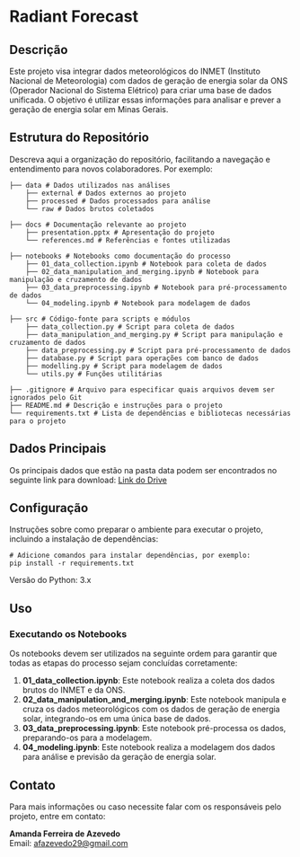# Radiant Forecast

## Descrição
Este projeto visa integrar dados meteorológicos do INMET (Instituto Nacional de Meteorologia) com dados de geração de energia solar da ONS (Operador Nacional do Sistema Elétrico) para criar uma base de dados unificada. O objetivo é utilizar essas informações para analisar e prever a geração de energia solar em Minas Gerais.

## Estrutura do Repositório
Descreva aqui a organização do repositório, facilitando a navegação e entendimento para novos colaboradores. Por exemplo:

```
├── data # Dados utilizados nas análises
    ├── external # Dados externos ao projeto
    ├── processed # Dados processados para análise
    └── raw # Dados brutos coletados

├── docs # Documentação relevante ao projeto
    ├── presentation.pptx # Apresentação do projeto
    └── references.md # Referências e fontes utilizadas

├── notebooks # Notebooks como documentação do processo
    ├── 01_data_collection.ipynb # Notebook para coleta de dados
    ├── 02_data_manipulation_and_merging.ipynb # Notebook para manipulação e cruzamento de dados
    ├── 03_data_preprocessing.ipynb # Notebook para pré-processamento de dados
    └── 04_modeling.ipynb # Notebook para modelagem de dados

├── src # Código-fonte para scripts e módulos
    ├── data_collection.py # Script para coleta de dados
    ├── data_manipulation_and_merging.py # Script para manipulação e cruzamento de dados
    ├── data_preprocessing.py # Script para pré-processamento de dados
    ├── database.py # Script para operações com banco de dados
    ├── modelling.py # Script para modelagem de dados
    └── utils.py # Funções utilitárias

├── .gitignore # Arquivo para especificar quais arquivos devem ser ignorados pelo Git
├── README.md # Descrição e instruções para o projeto
└── requirements.txt # Lista de dependências e bibliotecas necessárias para o projeto
```

## Dados Principais
Os principais dados que estão na pasta data podem ser encontrados no seguinte link para download: [Link do Drive](https://drive.google.com/drive/folders/12ZbymZVx6S1SeXLXG9TiSbARSzru_ii6?usp=sharing)

## Configuração
Instruções sobre como preparar o ambiente para executar o projeto, incluindo a instalação de dependências:

```
# Adicione comandos para instalar dependências, por exemplo:
pip install -r requirements.txt
```

Versão do Python: 3.x

## Uso
### Executando os Notebooks

Os notebooks devem ser utilizados na seguinte ordem para garantir que todas as etapas do processo sejam concluídas corretamente:

1. **01_data_collection.ipynb**: Este notebook realiza a coleta dos dados brutos do INMET e da ONS.
2. **02_data_manipulation_and_merging.ipynb**: Este notebook manipula e cruza os dados meteorológicos com os dados de geração de energia solar, integrando-os em uma única base de dados.
3. **03_data_preprocessing.ipynb**: Este notebook pré-processa os dados, preparando-os para a modelagem.
4. **04_modeling.ipynb**: Este notebook realiza a modelagem dos dados para análise e previsão da geração de energia solar.


## Contato
Para mais informações ou caso necessite falar com os responsáveis pelo projeto, entre em contato:

**Amanda Ferreira de Azevedo**  
Email: [afazevedo29@gmail.com](mailto:afazevedo29@gmail.com)

